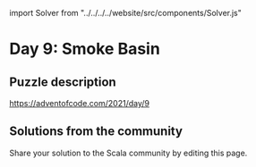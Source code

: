 import Solver from "../../../../website/src/components/Solver.js"

# Day 9: Smoke Basin

## Puzzle description

https://adventofcode.com/2021/day/9

## Solutions from the community

Share your solution to the Scala community by editing this page.
